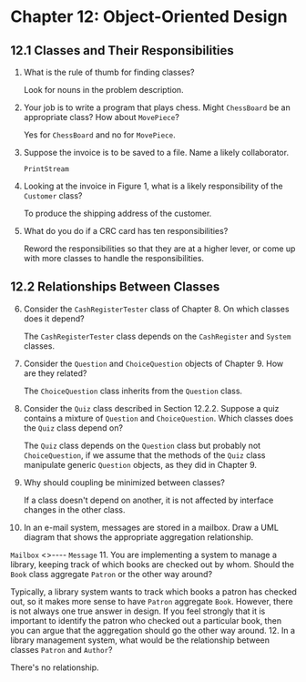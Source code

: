 # Chapter 12: Object-Oriented Design

## 12.1 Classes and Their Responsibilities

1. What is the rule of thumb for finding classes?

   Look for nouns in the problem description.
2. Your job is to write a program that plays chess. Might `ChessBoard` be an appropriate class? How about `MovePiece`?

   Yes for `ChessBoard` and no for `MovePiece`.
3. Suppose the invoice is to be saved to a file. Name a likely collaborator.

   `PrintStream`
4. Looking at the invoice in Figure 1, what is a likely responsibility of the `Customer` class?

   To produce the shipping address of the customer.
5. What do you do if a CRC card has ten responsibilities?

   Reword the responsibilities so that they are at a higher lever, or come up with more classes to handle the responsibilities.

## 12.2 Relationships Between Classes

6. Consider the `CashRegisterTester` class of Chapter 8. On which classes does it depend?

   The `CashRegisterTester` class depends on the `CashRegister` and `System` classes.
7. Consider the `Question` and `ChoiceQuestion` objects of Chapter 9. How are they related?

   The `ChoiceQuestion` class inherits from the `Question` class.
8. Consider the `Quiz` class described in Section 12.2.2. Suppose a quiz contains a mixture of `Question` and `ChoiceQuestion`. Which classes does the `Quiz` class depend on?

   The `Quiz` class depends on the `Question` class but probably not `ChoiceQuestion`, if we assume that the methods of the `Quiz` class manipulate generic `Question` objects, as they did in Chapter 9.
9. Why should coupling be minimized between classes?

   If a class doesn't depend on another, it is not affected by interface changes in the other class.
10. In an e-mail system, messages are stored in a mailbox. Draw a UML diagram that shows the appropriate aggregation relationship.

   `Mailbox` <>---- `Message`
11. You are implementing a system to manage a library, keeping track of which books are checked out by whom. Should the `Book` class aggregate `Patron` or the other way around?

   Typically, a library system wants to track which books a patron has checked out, so it makes more sense to have `Patron` aggregate `Book`. However, there is not always one true answer in design. If you feel strongly that it is important to identify the patron who checked out a particular book, then you can argue that the aggregation should go the other way around.
12. In a library management system, what would be the relationship between classes `Patron` and `Author`?

   There's no relationship.